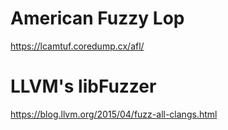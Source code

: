 
# American Fuzzy Lop

<https://lcamtuf.coredump.cx/afl/>


# LLVM's libFuzzer

<https://blog.llvm.org/2015/04/fuzz-all-clangs.html>
